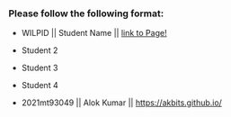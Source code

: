 ### Please follow the following format: ###

* WILPID ||     Student Name ||        [link to Page!](http://google.com)
* Student 2
* Student 3
* Student 4

* 2021mt93049 || Alok Kumar || https://akbits.github.io/
